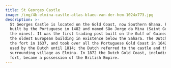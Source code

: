 ```yaml
---
title: St Georges Castle
image: /img/4b-elmina-castle-atlas-blaeu-van-der-hem-1024x773.jpg
description: >-
  St Georges Castle is located on the Gold Coast, now Southern Ghana. First
  built by the Portuguese in 1482 and named São Jorge da Mina (Saint George of
  the mines). It was the first trading post built on the Gulf of Guinea, so is
  the oldest European building in existence below the Sahara. The Dutch seized
  the fort in 1637, and took over all the Portuguese Gold Coast in 1642. It was
  used by the Dutch until 1814; the Dutch referred to the castle and the
  surrounding village as Elmina. In 1872 the Dutch Gold Coast, including the
  fort, became a possession of the British Empire.
---
```


